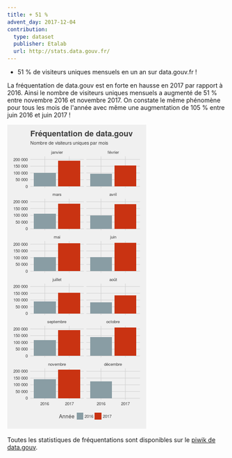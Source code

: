 ```yaml
---
title: + 51 %
advent_day: 2017-12-04
contribution:
  type: dataset
  publisher: Etalab
  url: http://stats.data.gouv.fr/
---
```


+ 51 % de visiteurs uniques mensuels en un an sur data.gouv.fr !

<!--more-->

La fréquentation de data.gouv est en forte en hausse en 2017 par rapport à 2016. Ainsi le nombre de visiteurs uniques mensuels a augmenté de 51 % entre novembre 2016 et novembre 2017. On constate le même phénomène pour tous les mois de l'année avec même une augmentation de 105 % entre juin 2016 et juin 2017 !

![Fréquentation de data.gouv](https://raw.githubusercontent.com/pachevalier/statsdatagouv/master/piwik.png)

Toutes les statistiques de fréquentations sont disponibles sur le [piwik de data.gouv](http://stats.data.gouv.fr/).

